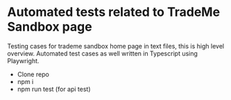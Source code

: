 # Automated tests related to TradeMe Sandbox page
 Testing cases for trademe sandbox home page in text files, this is high level overview.
 Automated test cases as well written in Typescript using Playwright.


- Clone repo
- npm i
- npm run test (for api test)